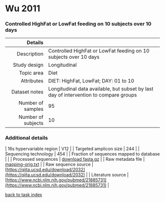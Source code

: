# Wu 2011

### Controlled HighFat or LowFat feeding on 10 subjects over 10 days


| Details        |             |
| -------------: |-------------|
| Description      | Controlled HighFat or LowFat feeding on 10 subjects over 10 days |
| Study design | Longitudinal |
| Topic area | Diet|
| Attributes | DIET: HighFat, LowFat; DAY: 01 to 10|
| Dataset notes | Longitudinal data available, but subset by last day of intervention to compare groups|
| Number of samples | 95|
| Number of subjects | 10|

### Additional details

| 16s hypervariable region | V12 |
| Targeted amplicon size | 244 |
| Sequencing technology | 454 |
| Fraction of sequences mapped to database |  |
| Processed sequences | [download fasta.gz](https://qiita.ucsd.edu/download/2029) |
| Raw metadata file | [mapping-orig.txt](./datasets/bushman_cafe/mapping-orig.txt) |
| Raw sequence source | [https://qiita.ucsd.edu/download/2032](https://qiita.ucsd.edu/download/2032) |
| Literature source | [https://www.ncbi.nlm.nih.gov/pubmed/21885731](https://www.ncbi.nlm.nih.gov/pubmed/21885731) |

[back to task index](../README.md)